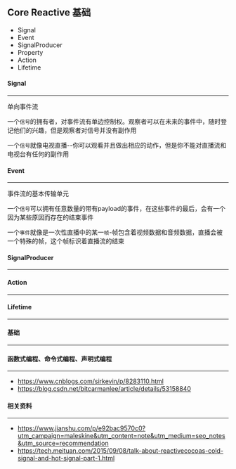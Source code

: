 ## Core Reactive 基础

- Signal
- Event
- SignalProducer
- Property
- Action
- Lifetime



#### Signal

------

单向事件流

一个`信号`的拥有者，对事件流有单边控制权。观察者可以在未来的事件中，随时登记他们的兴趣，但是观察者对信号并没有副作用

一个`信号`就像电视直播--你可以观看并且做出相应的动作，但是你不能对直播流和电视台有任何的副作用



#### Event

----

事件流的基本传输单元

一个`信号`可以拥有任意数量的带有payload的事件，在这些事件的最后，会有一个因为某些原因而存在的结束事件

一个`事件`就像是一次性直播中的某一`帧`-帧包含着视频数据和音频数据，直播会被一个特殊的帧，这个帧标识着直播流的结束



#### SignalProducer

-----



#### Action

-----



#### Lifetime

-----



#### 基础

------



#### 函数式编程、命令式编程、声明式编程

---

- https://www.cnblogs.com/sirkevin/p/8283110.html
- https://blog.csdn.net/bitcarmanlee/article/details/53158840



#### 相关资料

-------

- https://www.jianshu.com/p/e92bac9570c0?utm_campaign=maleskine&utm_content=note&utm_medium=seo_notes&utm_source=recommendation
- https://tech.meituan.com/2015/09/08/talk-about-reactivecocoas-cold-signal-and-hot-signal-part-1.html